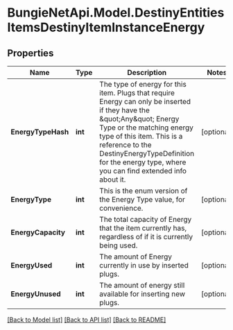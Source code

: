 
# BungieNetApi.Model.DestinyEntitiesItemsDestinyItemInstanceEnergy

## Properties

Name | Type | Description | Notes
------------ | ------------- | ------------- | -------------
**EnergyTypeHash** | **int** | The type of energy for this item. Plugs that require Energy can only be inserted if they have the \&quot;Any\&quot; Energy Type or the matching energy type of this item. This is a reference to the DestinyEnergyTypeDefinition for the energy type, where you can find extended info about it. | [optional] 
**EnergyType** | **int** | This is the enum version of the Energy Type value, for convenience. | [optional] 
**EnergyCapacity** | **int** | The total capacity of Energy that the item currently has, regardless of if it is currently being used. | [optional] 
**EnergyUsed** | **int** | The amount of Energy currently in use by inserted plugs. | [optional] 
**EnergyUnused** | **int** | The amount of energy still available for inserting new plugs. | [optional] 

[[Back to Model list]](../README.md#documentation-for-models)
[[Back to API list]](../README.md#documentation-for-api-endpoints)
[[Back to README]](../README.md)

